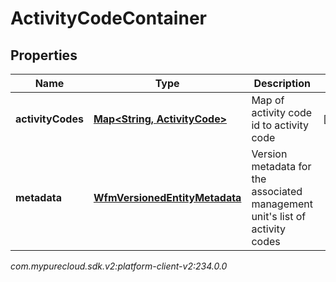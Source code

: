 # ActivityCodeContainer


## Properties

| Name | Type | Description | Notes |
| ------------ | ------------- | ------------- | ------------- |
| **activityCodes** | [**Map&lt;String, ActivityCode&gt;**](ActivityCode) | Map of activity code id to activity code |  [optional] |
| **metadata** | [**WfmVersionedEntityMetadata**](WfmVersionedEntityMetadata) | Version metadata for the associated management unit's list of activity codes |  |




_com.mypurecloud.sdk.v2:platform-client-v2:234.0.0_
